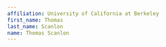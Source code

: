 ```yaml
---
affiliation: University of California at Berkeley
first_name: Thomas
last_name: Scanlon
name: Thomas Scanlon
---
```

